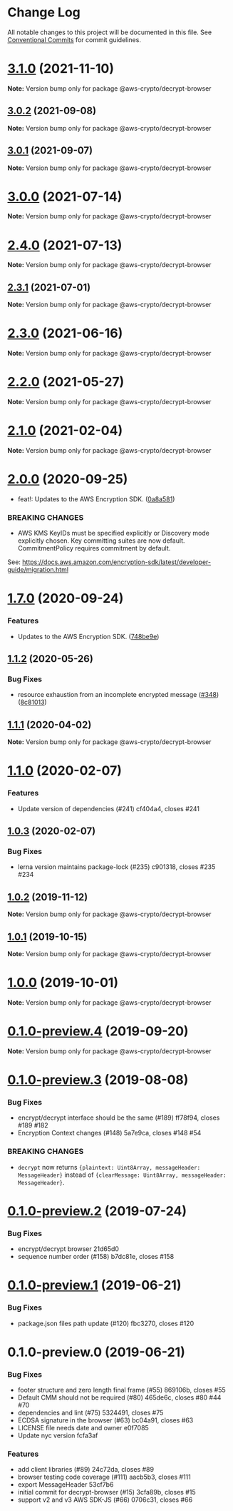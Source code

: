 # Change Log

All notable changes to this project will be documented in this file.
See [Conventional Commits](https://conventionalcommits.org) for commit guidelines.

# [3.1.0](https://github.com/aws/aws-encryption-sdk-javascript/compare/v3.0.3...v3.1.0) (2021-11-10)

**Note:** Version bump only for package @aws-crypto/decrypt-browser





## [3.0.2](https://github.com/aws/aws-encryption-sdk-javascript/compare/v3.0.0...v3.0.2) (2021-09-08)

**Note:** Version bump only for package @aws-crypto/decrypt-browser





## [3.0.1](https://github.com/aws/aws-encryption-sdk-javascript/compare/v3.0.0...v3.0.1) (2021-09-07)

**Note:** Version bump only for package @aws-crypto/decrypt-browser





# [3.0.0](https://github.com/aws/aws-encryption-sdk-javascript/compare/v2.4.0...v3.0.0) (2021-07-14)

**Note:** Version bump only for package @aws-crypto/decrypt-browser





# [2.4.0](https://github.com/aws/aws-encryption-sdk-javascript/compare/v2.3.1...v2.4.0) (2021-07-13)

**Note:** Version bump only for package @aws-crypto/decrypt-browser





## [2.3.1](https://github.com/aws/aws-encryption-sdk-javascript/compare/v2.3.0...v2.3.1) (2021-07-01)

**Note:** Version bump only for package @aws-crypto/decrypt-browser





# [2.3.0](https://github.com/aws/aws-encryption-sdk-javascript/compare/v2.2.1...v2.3.0) (2021-06-16)

**Note:** Version bump only for package @aws-crypto/decrypt-browser





# [2.2.0](https://github.com/aws/private-aws-encryption-sdk-javascript-staging/compare/@aws-crypto/decrypt-browser@2.1.0...@aws-crypto/decrypt-browser@2.2.0) (2021-05-27)

**Note:** Version bump only for package @aws-crypto/decrypt-browser





# [2.1.0](https://github.com/aws/aws-encryption-sdk-javascript/compare/@aws-crypto/decrypt-browser@2.0.0...@aws-crypto/decrypt-browser@2.1.0) (2021-02-04)

**Note:** Version bump only for package @aws-crypto/decrypt-browser





# [2.0.0](https://github.com/aws/private-aws-encryption-sdk-javascript-staging/compare/@aws-crypto/decrypt-browser@1.7.0...@aws-crypto/decrypt-browser@2.0.0) (2020-09-25)


* feat!: Updates to the AWS Encryption SDK. ([0a8a581](https://github.com/aws/private-aws-encryption-sdk-javascript-staging/commit/0a8a581ab7c058735310016b819caaec6868c0a7))


### BREAKING CHANGES

* AWS KMS KeyIDs must be specified explicitly or Discovery mode explicitly chosen.
Key committing suites are now default. CommitmentPolicy requires commitment by default.

See: https://docs.aws.amazon.com/encryption-sdk/latest/developer-guide/migration.html





# [1.7.0](https://github.com/aws/private-aws-encryption-sdk-javascript-staging/compare/@aws-crypto/decrypt-browser@1.1.2...@aws-crypto/decrypt-browser@1.7.0) (2020-09-24)


### Features

* Updates to the AWS Encryption SDK. ([748be9e](https://github.com/aws/private-aws-encryption-sdk-javascript-staging/commit/748be9e1799d999a350e9cafbf902d43aeab0aa5))





## [1.1.2](https://github.com/aws/aws-encryption-sdk-javascript/compare/@aws-crypto/decrypt-browser@1.1.1...@aws-crypto/decrypt-browser@1.1.2) (2020-05-26)


### Bug Fixes

* resource exhaustion from an incomplete encrypted message ([#348](https://github.com/aws/aws-encryption-sdk-javascript/issues/348)) ([8c81013](https://github.com/aws/aws-encryption-sdk-javascript/commit/8c810131986b782c0702da4988b3999279daf2a3))





## [1.1.1](https://github.com/aws/aws-encryption-sdk-javascript/compare/@aws-crypto/decrypt-browser@1.1.0...@aws-crypto/decrypt-browser@1.1.1) (2020-04-02)

**Note:** Version bump only for package @aws-crypto/decrypt-browser





# [1.1.0](/compare/@aws-crypto/decrypt-browser@1.0.3...@aws-crypto/decrypt-browser@1.1.0) (2020-02-07)


### Features

* Update version of dependencies (#241) cf404a4, closes #241





## [1.0.3](/compare/@aws-crypto/decrypt-browser@1.0.2...@aws-crypto/decrypt-browser@1.0.3) (2020-02-07)


### Bug Fixes

* lerna version maintains package-lock (#235) c901318, closes #235 #234





## [1.0.2](/compare/@aws-crypto/decrypt-browser@1.0.1...@aws-crypto/decrypt-browser@1.0.2) (2019-11-12)

**Note:** Version bump only for package @aws-crypto/decrypt-browser





## [1.0.1](/compare/@aws-crypto/decrypt-browser@1.0.0...@aws-crypto/decrypt-browser@1.0.1) (2019-10-15)

**Note:** Version bump only for package @aws-crypto/decrypt-browser





# [1.0.0](/compare/@aws-crypto/decrypt-browser@0.1.0-preview.4...@aws-crypto/decrypt-browser@1.0.0) (2019-10-01)

**Note:** Version bump only for package @aws-crypto/decrypt-browser





# [0.1.0-preview.4](/compare/@aws-crypto/decrypt-browser@0.1.0-preview.3...@aws-crypto/decrypt-browser@0.1.0-preview.4) (2019-09-20)

**Note:** Version bump only for package @aws-crypto/decrypt-browser





# [0.1.0-preview.3](/compare/@aws-crypto/decrypt-browser@0.1.0-preview.2...@aws-crypto/decrypt-browser@0.1.0-preview.3) (2019-08-08)


### Bug Fixes

* encrypt/decrypt interface should be the same (#189) ff78f94, closes #189 #182
* Encryption Context changes (#148) 5a7e9ca, closes #148 #54

### BREAKING CHANGES

* `decrypt` now returns `{plaintext: Uint8Array, messageHeader: MessageHeader}`
instead of `{clearMessage: Uint8Array, messageHeader: MessageHeader}`.



# [0.1.0-preview.2](/compare/@aws-crypto/decrypt-browser@0.1.0-preview.1...@aws-crypto/decrypt-browser@0.1.0-preview.2) (2019-07-24)


### Bug Fixes

* encrypt/decrypt browser 21d65d0
* sequence number order (#158) b7dc81e, closes #158





# [0.1.0-preview.1](/compare/@aws-crypto/decrypt-browser@0.1.0-preview.0...@aws-crypto/decrypt-browser@0.1.0-preview.1) (2019-06-21)


### Bug Fixes

* package.json files path update (#120) fbc3270, closes #120





# 0.1.0-preview.0 (2019-06-21)


### Bug Fixes

*  footer structure and zero length final frame (#55) 869106b, closes #55
* Default CMM should not be required (#80) 465de6c, closes #80 #44 #70
* dependencies and lint (#75) 5324491, closes #75
* ECDSA signature in the browser (#63) bc04a91, closes #63
* LICENSE file needs date and owner e0f7085
* Update nyc version fcfa3af


### Features

* add client libraries (#89) 24c72da, closes #89
* browser testing code coverage (#111) aacb5b3, closes #111
* export MessageHeader 53cf7b6
* initial commit for decrypt-browser (#15) 3cfa89b, closes #15
* support v2 and v3 AWS SDK-JS (#66) 0706c31, closes #66
